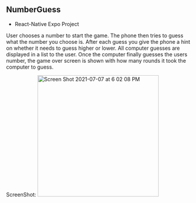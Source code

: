 ## NumberGuess

* React-Native Expo Project

User chooses a number to start the game. The phone then tries to guess what the number you choose is. After each guess you give the phone a hint on whether it needs to guess higher or lower. All computer guesses are displayed in a list to the user. Once the computer finally guesses the users number, the game over screen is shown with how many rounds it took the computer to guess.

ScreenShot: 
<img width="328" alt="Screen Shot 2021-07-07 at 6 02 08 PM" src="https://user-images.githubusercontent.com/69410816/124834473-d4c3a700-df4d-11eb-9653-6ed64a6db474.png">